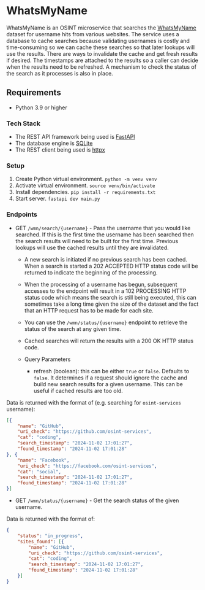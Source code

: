 # WhatsMyName
WhatsMyName is an OSINT microservice that searches the [WhatsMyName](https://github.com/WebBreacher/WhatsMyName) dataset for username hits from various websites.
The service uses a database to cache searches because validating usernames is costly and time-consuming so we can cache these searches so that later lookups will 
use the results. There are ways to invalidate the cache and get fresh results if desired. The timestamps are attached to the results so a caller can decide when the
results need to be refreshed. A mechanism to check the status of the search as it processes is also in place.

## Requirements
- Python 3.9 or higher

### Tech Stack
- The REST API framework being used is [FastAPI](https://fastapi.tiangolo.com/)
- The database engine is [SQLite](https://www.sqlite.org/index.html)
- The REST client being used is [httpx](https://www.python-httpx.org/)

### Setup
1. Create Python virtual environment. `python -m venv venv`
2. Activate virtual environment. `source venv/bin/activate`
3. Install dependencies. `pip install -r requirements.txt`
4. Start server. `fastapi dev main.py` 

### Endpoints
- GET `/wmn/search/{username}` - Pass the username that you would like searched. If this is the first time the username has been searched then the search results will need to be built for the first time. Previous lookups will use the cached results until they are invalidated.
    * A new search is initiated if no previous search has been cached. When a search is started a 202 ACCEPTED HTTP status code will be returned to indicate the beginning of the processing.
    * When the processing of a username has begun, subsequent accesses to the endpoint will result in a 102 PROCESSING HTTP status code which means the search is still being executed, this can sometimes take a long time given the size of the dataset and the fact that an HTTP request has to be made for each site.
    * You can use the `/wmn/status/{username}` endpoint to retrieve the status of the search at any given time.
    * Cached searches will return the results with a 200 OK HTTP status code.

    * Query Parameters
        * refresh (boolean): this can be either `true` or `false`. Defaults to `false`. It determines if a request should ignore the cache and build new search results for a given username. This can be useful if cached results are too old.

Data is returned with the format of (e.g. searching for `osint-services` username):
```json
[{
    "name": "GitHub",
    "uri_check": "https://github.com/osint-services",
    "cat": "coding",
    "search_timestamp": "2024-11-02 17:01:27",
    "found_timestamp": "2024-11-02 17:01:28"
}, {
    "name": "Facebook",
    "uri_check": "https://facebook.com/osint-services",
    "cat": "social",
    "search_timestamp": "2024-11-02 17:01:27",
    "found_timestamp": "2024-11-02 17:01:28"
}]
```

- GET `/wmn/status/{username}` - Get the search status of the given username.

Data is returned with the format of:
```json
{
    "status": "in_progress",
    "sites_found": [{
        "name": "GitHub",
        "uri_check": "https://github.com/osint-services",
        "cat": "coding",
        "search_timestamp": "2024-11-02 17:01:27",
        "found_timestamp": "2024-11-02 17:01:28"
    }]
}
```

